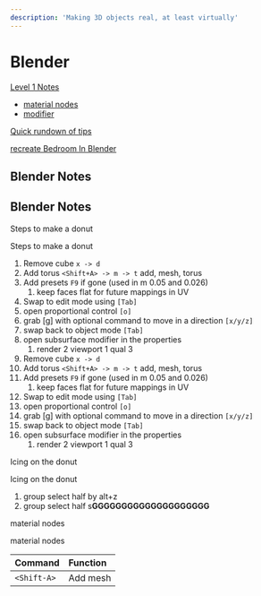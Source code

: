 ```yaml
---
description: 'Making 3D objects real, at least virtually'
---
```


# Blender

[Level 1 Notes](https://www.youtube.com/watch?v=RaT-uG5wgUw)

* [material nodes](https://www.youtube.com/watch?v=cQ0qtcSymDI)
* [modifier](https://www.youtube.com/watch?v=8BQYAwDW6IE)

[Quick rundown of tips](https://www.youtube.com/watch?v=fKH1XobKWnc)

 

[recreate Bedroom In Blender](https://www.youtube.com/watch?v=qR6Kuv2dFHQ)

## Blender Notes

## Blender Notes

Steps to make a donut

Steps to make a donut

1. Remove cube `x -> d`
2. Add torus `<Shift+A> -> m -> t` add, mesh, torus
3. Add presets `F9` if gone \(used in m 0.05 and 0.026\)
   1. keep faces flat for future mappings in UV
4. Swap to edit mode using `[Tab]`
5. open proportional control `[o]`
6. grab \[g\] with optional command to move in a direction `[x/y/z]`
7. swap back to object mode `[Tab]`
8. open subsurface modifier in the properties
   1. render 2 viewport 1 qual 3
9. Remove cube `x -> d`
10. Add torus `<Shift+A> -> m -> t` add, mesh, torus
11. Add presets `F9` if gone \(used in m 0.05 and 0.026\)
    1. keep faces flat for future mappings in UV
12. Swap to edit mode using `[Tab]`
13. open proportional control `[o]`
14. grab \[g\] with optional command to move in a direction `[x/y/z]`
15. swap back to object mode `[Tab]`
16. open subsurface modifier in the properties
    1. render 2 viewport 1 qual 3



Icing on the donut

Icing on the donut

1. group select half by  alt+z 
2. group select half s**GGGGGGGGGGGGGGGGGGGG**



material nodes  


material nodes  




| Command | Function |
| :--- | :--- |
| `<Shift-A>` | Add mesh |

